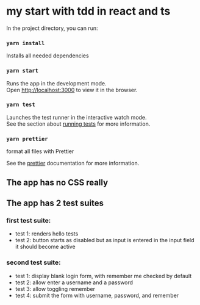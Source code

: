 # my start with tdd in react and ts

In the project directory, you can run:

### `yarn install`
Installs all needed dependencies
### `yarn start`
Runs the app in the development mode.\
Open [http://localhost:3000](http://localhost:3000) to view it in the browser.

### `yarn test`
Launches the test runner in the interactive watch mode.\
See the section about [running tests](https://facebook.github.io/create-react-app/docs/running-tests) for more information.

### `yarn prettier`

format all files with Prettier

See the [prettier](https://prettier.io/docs/en/install.html) documentation for more information.

## The app has no CSS really
## The app has 2 test suites

### first test suite: 
* test 1: renders hello tests
* test 2: button starts as disabled but as input is entered in the input field it should become active 

### second test suite:
* test 1: display blank login form, with remember me checked by default
* test 2: allow enter a username and a password
* test 3: allow toggling remember
* test 4: submit the form with username, password, and remember
